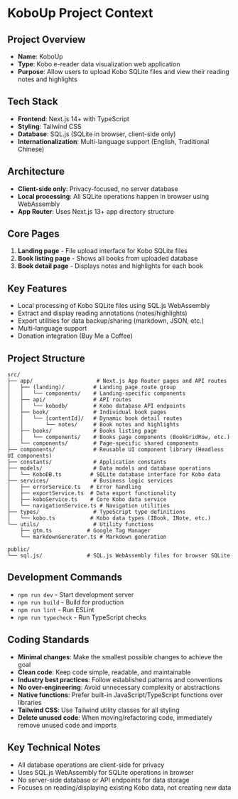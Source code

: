 # KoboUp Project Context

## Project Overview
- **Name**: KoboUp
- **Type**: Kobo e-reader data visualization web application
- **Purpose**: Allow users to upload Kobo SQLite files and view their reading notes and highlights

## Tech Stack
- **Frontend**: Next.js 14+ with TypeScript
- **Styling**: Tailwind CSS
- **Database**: SQL.js (SQLite in browser, client-side only)
- **Internationalization**: Multi-language support (English, Traditional Chinese)

## Architecture
- **Client-side only**: Privacy-focused, no server database
- **Local processing**: All SQLite operations happen in browser using WebAssembly
- **App Router**: Uses Next.js 13+ app directory structure

## Core Pages
1. **Landing page** - File upload interface for Kobo SQLite files
2. **Book listing page** - Shows all books from uploaded database
3. **Book detail page** - Displays notes and highlights for each book

## Key Features
- Local processing of Kobo SQLite files using SQL.js WebAssembly
- Extract and display reading annotations (notes/highlights)
- Export utilities for data backup/sharing (markdown, JSON, etc.)
- Multi-language support
- Donation integration (Buy Me a Coffee)

## Project Structure
```
src/
├── app/                    # Next.js App Router pages and API routes
│   ├── (landing)/         # Landing page route group
│   │   └── components/    # Landing-specific components
│   ├── api/               # API routes
│   │   └── kobodb/        # Kobo database API endpoints
│   ├── book/              # Individual book pages
│   │   └── [contentId]/   # Dynamic book detail routes
│   │       └── notes/     # Book notes and highlights
│   ├── books/             # Books listing page
│   │   └── components/    # Books page components (BookGridRow, etc.)
│   └── components/        # Page-specific shared components
├── components/            # Reusable UI component library (Headless UI components)
├── constants/             # Application constants
├── models/                # Data models and database operations
│   └── KoboDB.ts         # SQLite database interface for Kobo data
├── services/              # Business logic services
│   ├── errorService.ts   # Error handling
│   ├── exportService.ts  # Data export functionality
│   ├── koboService.ts    # Core Kobo data service
│   └── navigationService.ts # Navigation utilities
├── types/                 # TypeScript type definitions
│   └── kobo.ts           # Kobo data types (IBook, INote, etc.)
└── utils/                 # Utility functions
    ├── gtm.ts           # Google Tag Manager
    └── markdownGenerator.ts # Markdown generation

public/
└── sql.js/              # SQL.js WebAssembly files for browser SQLite
```

## Development Commands
- `npm run dev` - Start development server
- `npm run build` - Build for production
- `npm run lint` - Run ESLint
- `npm run typecheck` - Run TypeScript checks

## Coding Standards
- **Minimal changes**: Make the smallest possible changes to achieve the goal
- **Clean code**: Keep code simple, readable, and maintainable
- **Industry best practices**: Follow established patterns and conventions
- **No over-engineering**: Avoid unnecessary complexity or abstractions
- **Native functions**: Prefer built-in JavaScript/TypeScript functions over libraries
- **Tailwind CSS**: Use Tailwind utility classes for all styling
- **Delete unused code**: When moving/refactoring code, immediately remove unused code and imports

## Key Technical Notes
- All database operations are client-side for privacy
- Uses SQL.js WebAssembly for SQLite operations in browser
- No server-side database or API endpoints for data storage
- Focuses on reading/displaying existing Kobo data, not creating new data